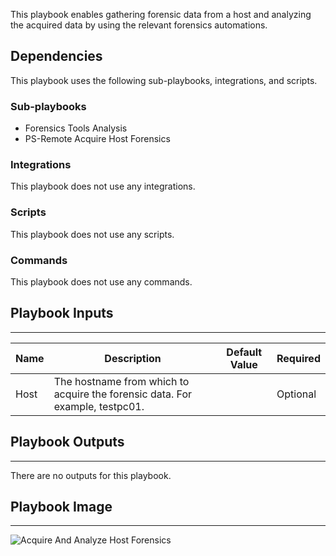 This playbook enables gathering forensic data from a host and analyzing the acquired data by using the relevant forensics automations.

## Dependencies
This playbook uses the following sub-playbooks, integrations, and scripts.

### Sub-playbooks
* Forensics Tools Analysis
* PS-Remote Acquire Host Forensics

### Integrations
This playbook does not use any integrations.

### Scripts
This playbook does not use any scripts.

### Commands
This playbook does not use any commands.

## Playbook Inputs
---

| **Name** | **Description** | **Default Value** | **Required** |
| --- | --- | --- | --- |
| Host | The hostname from which to acquire the forensic data. For example, testpc01.  |  | Optional |

## Playbook Outputs
---
There are no outputs for this playbook.

## Playbook Image
---
![Acquire And Analyze Host Forensics](https://raw.githubusercontent.com/demisto/content/f80f71e1e885d285d611b7e685443cc7896f6706/Packs/WindowsForensicsPack/doc_files/Acquire_And_Analyze_Host_Forensics.png)
